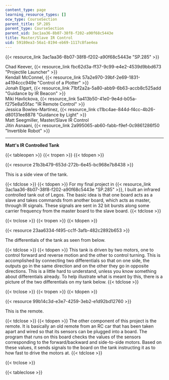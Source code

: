 ```yaml
---
content_type: page
learning_resource_types: []
ocw_type: CourseSection
parent_title: SP.285
parent_type: CourseSection
parent_uid: 3ac1aa36-8b07-38f8-f202-a90f68c5443e
title: Master/Slave IR Control
uid: 59180ea3-56a1-8194-eb69-1117c8fae4ea
---
```


{{< resource_link 3ac1aa36-8b07-38f8-f202-a90f68c5443e "SP.285" >}}

Chad Keever, {{< resource_link fbc62d3a-ff37-9c99-e4e2-4539d9bbd673 "Projectile Launcher" >}}  
Kendall McConnel, {{< resource_link 57a2e970-39bf-2e69-1831-a4194ccc949e "Control of a Plotter" >}}  
Jonah Elgart, {{< resource_link 71bf2a2a-5a80-abb9-6b63-accb8c525add "Guidance by IR Beacon" >}}  
Miki Havlickova, {{< resource_link 5a413b50-41e0-9e4d-b05a-f275e8a55fac "IR Remote Control" >}}  
Jessica Bowles-Martinez, {{< resource_link c11bc4ae-844d-f4cc-4b26-d80131ee8878 "Guidance by Light" >}}  
Matt Seegmiller, Master/Slave IR Control  
Jitin Asnaani, {{< resource_link 2a995065-ab60-fabb-f9ef-0c9861286f50 "Invertible Robot" >}}

* * *

**Matt's IR Controlled Tank**

{{< tableopen >}}
{{< tropen >}}
{{< tdopen >}}


{{< resource 21b3b479-653d-272b-6e45-bc968e7b8438 >}}

This is a side view of the tank.


{{< tdclose >}}
{{< tdopen >}}
For my final project in {{< resource_link 3ac1aa36-8b07-38f8-f202-a90f68c5443e "SP.285" >}}, I built an infrared controlled tank out of Legos. The basic idea is that one board acts as a slave and takes commands from another board, which acts as master, through IR signals. These signals are sent in 32 bit bursts along some carrier frequency from the master board to the slave board.
{{< tdclose >}}

{{< trclose >}}
{{< tropen >}}
{{< tdopen >}}


{{< resource 23aa6334-f495-cc1f-3afb-482c2892b653 >}}

The differentials of the tank as seen from below.


{{< tdclose >}}
{{< tdopen >}}
This tank is driven by two motors, one to control forward and reverse motion and the other to control turning. This is accomplished by connecting two differentials so that on one side, the outputs go in the same direction and on the other they go in opposite directions. This is a little hard to understand, unless you know something about differentials already. To help illustrate what is meant by this, there is a picture of the two differentials on my tank below.
{{< tdclose >}}

{{< trclose >}}
{{< tropen >}}
{{< tdopen >}}


{{< resource 99b14c3d-e3e7-4259-3eb2-e1d92bd12760 >}}

This is the remote.


{{< tdclose >}}
{{< tdopen >}}
The other component of this project is the remote. It is basically an old remote from an RC car that has been taken apart and wired so that its sensors can be plugged into a board. The program that runs on this board checks the values of the sensors corresponding to the forward/backward and side-to-side motors. Based on these values, it sends signals to the board on the tank instructing it as to how fast to drive the motors at.
{{< tdclose >}}

{{< trclose >}}

{{< tableclose >}}